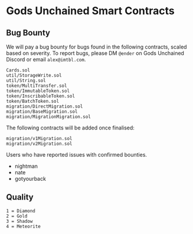 
# Gods Unchained Smart Contracts

## Bug Bounty

We will pay a bug bounty for bugs found in the following contracts, scaled based on severity. To report bugs, please DM ```@ender``` on Gods Unchained Discord or email ```alex@imtbl.com```.

```
Cards.sol
util/StorageWrite.sol
util/String.sol
token/MultiTransfer.sol
token/ImmutableToken.sol
token/InscribableToken.sol
token/BatchToken.sol
migration/DirectMigration.sol
migration/BaseMigration.sol
migration/MigrationMigration.sol
```

The following contracts will be added once finalised:

```
migration/v1Migration.sol
migration/v2Migration.sol
```

Users who have reported issues with confirmed bounties.

- nightman
- nate
- gotyourback

## Quality

```
1 = Diamond
2 = Gold
3 = Shadow
4 = Meteorite
```